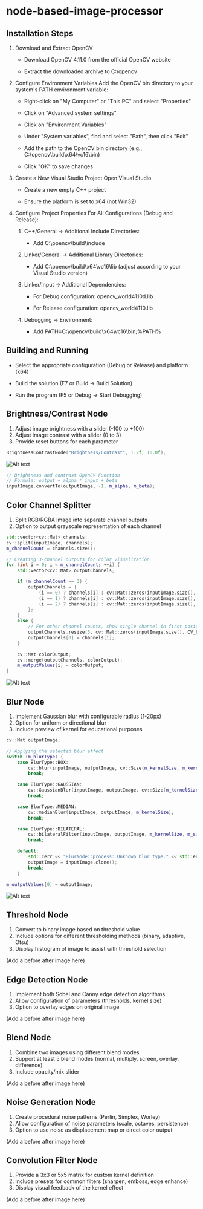 # node-based-image-processor

## Installation Steps

1.  Download and Extract OpenCV

    - Download OpenCV 4.11.0 from the official OpenCV website

    - Extract the downloaded archive to C:/opencv

2.  Configure Environment Variables
    Add the OpenCV bin directory to your system's PATH environment variable:

    - Right-click on "My Computer" or "This PC" and select "Properties"

    - Click on "Advanced system settings"

    - Click on "Environment Variables"

    - Under "System variables", find and select "Path", then click "Edit"

    - Add the path to the OpenCV bin directory (e.g., C:\opencv\build\x64\vc16\bin)

    - Click "OK" to save changes

3.  Create a New Visual Studio Project
    Open Visual Studio

    - Create a new empty C++ project

    - Ensure the platform is set to x64 (not Win32)

4.  Configure Project Properties
    For All Configurations (Debug and Release):

    1. C++/General → Additional Include Directories:

       - Add C:\opencv\build\include

    2. Linker/General → Additional Library Directories:

       - Add C:\opencv\build\x64\vc16\lib (adjust according to your Visual Studio version)

    3. Linker/Input → Additional Dependencies:

       - For Debug configuration: opencv_world4110d.lib

       - For Release configuration: opencv_world4110.lib

    4. Debugging → Environment:

       - Add PATH=C:\opencv\build\x64\vc16\bin;%PATH%

## Building and Running

- Select the appropriate configuration (Debug or Release) and platform (x64)

- Build the solution (F7 or Build → Build Solution)

- Run the program (F5 or Debug → Start Debugging)

## Brightness/Contrast Node

1. Adjust image brightness with a slider (-100 to +100)
2. Adjust image contrast with a slider (0 to 3)
3. Provide reset buttons for each parameter

```c++
BrightnessContrastNode("Brightness/Contrast", 1.2f, 10.0f);
```

![Alt text](images/BrightnessContrast.png)

```c++
// Brightness and contrast OpenCV Function
// Formula: output = alpha * input + beta
inputImage.convertTo(outputImage, -1, m_alpha, m_beta);
```

## Color Channel Splitter

1. Split RGB/RGBA image into separate channel outputs
2. Option to output grayscale representation of each channel

```C++
std::vector<cv::Mat> channels;
cv::split(inputImage, channels);
m_channelCount = channels.size();

// Creating 3-channel outputs for color visualization
for (int i = 0; i < m_channelCount; ++i) {
    std::vector<cv::Mat> outputChannels;

    if (m_channelCount == 3) {
        outputChannels = {
            (i == 0) ? channels[i] : cv::Mat::zeros(inputImage.size(), CV_8UC1),  // Blue
            (i == 1) ? channels[i] : cv::Mat::zeros(inputImage.size(), CV_8UC1),  // Green
            (i == 2) ? channels[i] : cv::Mat::zeros(inputImage.size(), CV_8UC1)   // Red
        };
    }
    else {
        // For other channel counts, show single channel in first position
        outputChannels.resize(3, cv::Mat::zeros(inputImage.size(), CV_8UC1));
        outputChannels[0] = channels[i];
    }

    cv::Mat colorOutput;
    cv::merge(outputChannels, colorOutput);
    m_outputValues[i] = colorOutput;
}
```

![Alt text](images/ColorChannelSplitterNode.png)

## Blur Node

1. Implement Gaussian blur with configurable radius (1-20px)
2. Option for uniform or directional blur
3. Include preview of kernel for educational purposes

```C++
cv::Mat outputImage;

// Applying the selected blur effect
switch (m_blurType) {
    case BlurType::BOX:
        cv::blur(inputImage, outputImage, cv::Size(m_kernelSize, m_kernelSize));
        break;

    case BlurType::GAUSSIAN:
        cv::GaussianBlur(inputImage, outputImage, cv::Size(m_kernelSize, m_kernelSize), m_sigmaX, m_sigmaY);
        break;

    case BlurType::MEDIAN:
        cv::medianBlur(inputImage, outputImage, m_kernelSize);
        break;

    case BlurType::BILATERAL:
        cv::bilateralFilter(inputImage, outputImage, m_kernelSize, m_sigmaColor, m_sigmaSpace);
        break;

    default:
        std::cerr << "BlurNode::process: Unknown blur type." << std::endl;
        outputImage = inputImage.clone();
        break;
    }

m_outputValues[0] = outputImage;
```

![Alt text](images/BlurNode.png)

## Threshold Node

1. Convert to binary image based on threshold value
2. Include options for different thresholding methods (binary, adaptive, Otsu)
3. Display histogram of image to assist with threshold selection

(Add a before after image here)

## Edge Detection Node

1. Implement both Sobel and Canny edge detection algorithms
2. Allow configuration of parameters (thresholds, kernel size)
3. Option to overlay edges on original image

(Add a before after image here)

## Blend Node

1. Combine two images using different blend modes
2. Support at least 5 blend modes (normal, multiply, screen, overlay, difference)
3. Include opacity/mix slider

(Add a before after image here)

## Noise Generation Node

1. Create procedural noise patterns (Perlin, Simplex, Worley)
2. Allow configuration of noise parameters (scale, octaves, persistence)
3. Option to use noise as displacement map or direct color output

(Add a before after image here)

## Convolution Filter Node

1. Provide a 3x3 or 5x5 matrix for custom kernel definition
2. Include presets for common filters (sharpen, emboss, edge enhance)
3. Display visual feedback of the kernel effect

(Add a before after image here)
